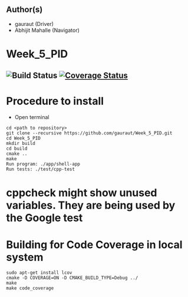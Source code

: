 ## Author(s)
- gauraut (Driver)
- Abhijit Mahalle (Navigator)
# Week_5_PID
![Build Status](https://app.travis-ci.com/gauraut/Week_5_PID.svg?branch=master)
[![Coverage Status](https://coveralls.io/repos/github/gauraut/Week_5_PID/badge.svg?branch=master)](https://coveralls.io/github/gauraut/Week_5_PID?branch=master)
---
# Procedure to install
- Open terminal
```
cd <path to repository>
git clone --recursive https://github.com/gauraut/Week_5_PID.git
cd Week_5_PID
mkdir build
cd build
cmake ..
make
Run program: ./app/shell-app
Run tests: ./test/cpp-test
```
# cppcheck might show unused variables. They are being used by the Google test

# Building for Code Coverage in local system
```
sudo apt-get install lcov
cmake -D COVERAGE=ON -D CMAKE_BUILD_TYPE=Debug ../
make
make code_coverage
```
